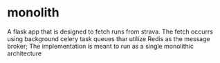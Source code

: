 # monolith
A flask app that is designed to fetch runs from strava.
The fetch occurrs using background celery task queues thar utilize Redis as the message broker;
The implementation is meant to run as a single monolithic architecture
